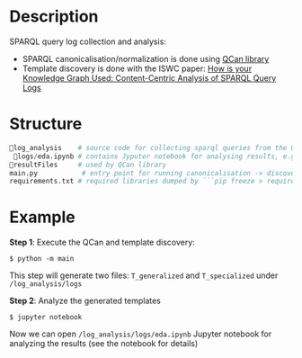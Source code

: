 # Description
SPARQL query log collection and analysis:
* SPARQL canonicalisation/normalization is done using [QCan library](https://github.com/RittoShadow/QCan)
* Template discovery is done with the ISWC paper: [How is your Knowledge Graph Used:
Content-Centric Analysis of SPARQL Query
Logs](https://iswc2023.semanticweb.org/wp-content/uploads/2023/11/142650191.pdf%E2%80%9D)

# Structure
```python
📁log_analysis    # source code for collecting sparql queries from the GLACIATION platform
 📁logs/eda.ipynb # contains Jyputer notebook for analysing results, e.g., calculating entropy of discovered templates of queries
📁resultFiles     # used by QCan library
main.py           # entry point for running canonicalisation -> discovering templates for each sparql queries
requirements.txt # required libraries dumped by ```pip freeze > requirements.txt```
```

# Example
**Step 1**: Execute the QCan and template discovery: 

```$ python -m main```

This step will generate two files: ```T_generalized``` and ```T_specialized``` under ```/log_analysis/logs```

**Step 2**: Analyze the generated templates 

```$ jupyter notebook ```

Now we can open ```/log_analysis/logs/eda.ipynb``` Jupyter notebook for analyzing the results (see the notebook for details)
